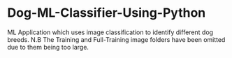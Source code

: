 # Dog-ML-Classifier-Using-Python

ML Application which uses image classification to identify different dog breeds.
N.B The Training and Full-Training image folders have been omitted due to them being too large.
